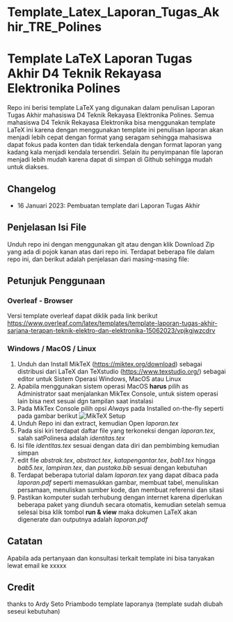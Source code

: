 # Template_Latex_Laporan_Tugas_Akhir_TRE_Polines

# Template LaTeX Laporan Tugas Akhir D4 Teknik Rekayasa Elektronika Polines

Repo ini berisi template LaTeX yang digunakan dalam penulisan Laporan Tugas Akhir mahasiswa D4 Teknik Rekayasa Elektronika Polines. Semua mahasiswa D4 Teknik Rekayasa Elektronika bisa menggunakan template LaTeX ini karena dengan menggunakan template ini penulisan laporan akan menjadi lebih cepat dengan format yang seragam sehingga mahasiswa dapat fokus pada konten dan tidak terkendala dengan format laporan yang kadang kala menjadi kendala tersendiri. Selain itu penyimpanan file laporan menjadi lebih mudah karena dapat di simpan di Github sehingga mudah untuk diakses.

## Changelog
- 16 Januari 2023: Pembuatan template dari Laporan Tugas Akhir


## Penjelasan Isi File

Unduh repo ini dengan menggunakan git atau dengan klik Download Zip yang ada di pojok kanan atas dari repo ini. Terdapat beberapa file dalam repo ini, dan berikut adalah penjelasan dari masing-masing file:


## Petunjuk Penggunaan

### Overleaf - Browser
Versi template overleaf dapat diklik pada link berikut https://www.overleaf.com/latex/templates/template-laporan-tugas-akhir-sarjana-terapan-teknik-elektro-dan-elektronika-15062023/vpjkgjwzcdrv

### Windows / MacOS / Linux
1. Unduh dan Install MikTeX (https://miktex.org/download) sebagai distribusi dari LaTeX dan TeXstudio (https://www.texstudio.org/) sebagai editor untuk Sistem Operasi Windows, MacOS atau Linux
2. Apabila menggunakan sistem operasi MacOS **harus** pilih as Administrator saat menjalankan MikTex Console, untuk sistem operasi lain bisa next sesuai dgn tampilan saat instalasi
3. Pada MikTex Console pilih opsi _Always_ pada Installed on-the-fly seperti pada gambar berikut
![MikTeX Setup](gambar/screenshot-miktex.png "MikTeX Setup")
3. Unduh Repo ini dan extract, kemudian Open _laporan.tex_
4. Pada sisi kiri terdapat daftar file yang terkoneksi dengan _laporan.tex_, salah satPolinesa adalah _identitas.tex_
5. Isi file _identitas.tex_ sesuai dengan data diri dan pembimbing kemudian simpan
6. edit file _abstrak.tex_, _abstract.tex_, _katapengantar.tex_, _bab1.tex_ hingga _bab5.tex_, _lampiran.tex_, dan _pustaka.bib_ sesuai dengan kebutuhan
7. Terdapat beberapa tutorial dalam _laporan.tex_ yang dapat dibaca pada _laporan.pdf_ seperti memasukkan gambar, membuat tabel, menuliskan persamaan, menuliskan sumber kode, dan membuat referensi dan sitasi
8. Pastikan komputer sudah terhubung dengan internet karena diperlukan beberapa paket yang diunduh secara otomatis, kemudian setelah semua selesai bisa klik tombol **run & view** maka dokumen LaTeX akan digenerate dan outputnya adalah _laporan.pdf_



## Catatan
Apabila ada pertanyaan dan konsultasi terkait template ini bisa tanyakan lewat email ke xxxxx

## Credit
thanks to Ardy Seto Priambodo template laporanya (template sudah diubah seseui kebutuhan)
